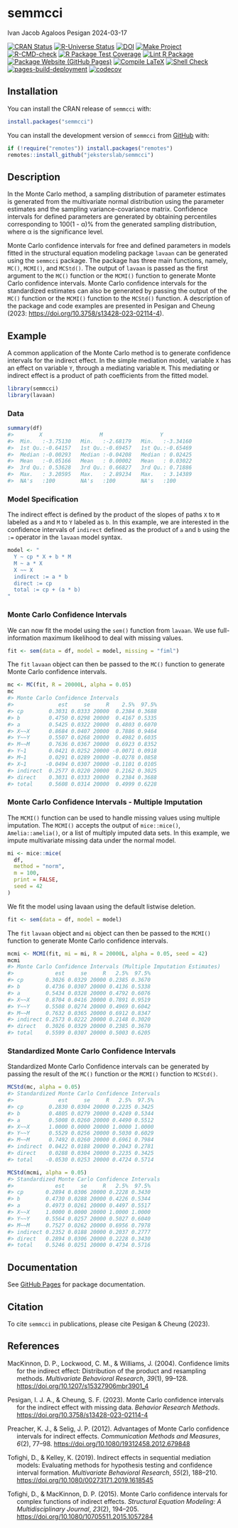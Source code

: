 semmcci
================
Ivan Jacob Agaloos Pesigan
2024-03-17

<!-- README.md is generated from .setup/readme/README.Rmd. Please edit that file -->
<!-- badges: start -->

[![CRAN
Status](https://www.r-pkg.org/badges/version/semmcci)](https://cran.r-project.org/package=semmcci)
[![R-Universe
Status](https://jeksterslab.r-universe.dev/badges/semmcci)](https://jeksterslab.r-universe.dev)
[![DOI](https://zenodo.org/badge/DOI/10.3758/s13428-023-02114-4.svg)](https://doi.org/10.3758/s13428-023-02114-4)
[![Make
Project](https://github.com/jeksterslab/semmcci/actions/workflows/make.yml/badge.svg)](https://github.com/jeksterslab/semmcci/actions/workflows/make.yml)
[![R-CMD-check](https://github.com/jeksterslab/semmcci/actions/workflows/check-full.yml/badge.svg)](https://github.com/jeksterslab/semmcci/actions/workflows/check-full.yml)
[![R Package Test
Coverage](https://github.com/jeksterslab/semmcci/actions/workflows/test-coverage.yml/badge.svg)](https://github.com/jeksterslab/semmcci/actions/workflows/test-coverage.yml)
[![Lint R
Package](https://github.com/jeksterslab/semmcci/actions/workflows/lint.yml/badge.svg)](https://github.com/jeksterslab/semmcci/actions/workflows/lint.yml)
[![Package Website (GitHub
Pages)](https://github.com/jeksterslab/semmcci/actions/workflows/pkgdown-gh-pages.yml/badge.svg)](https://github.com/jeksterslab/semmcci/actions/workflows/pkgdown-gh-pages.yml)
[![Compile
LaTeX](https://github.com/jeksterslab/semmcci/actions/workflows/latex.yml/badge.svg)](https://github.com/jeksterslab/semmcci/actions/workflows/latex.yml)
[![Shell
Check](https://github.com/jeksterslab/semmcci/actions/workflows/shellcheck.yml/badge.svg)](https://github.com/jeksterslab/semmcci/actions/workflows/shellcheck.yml)
[![pages-build-deployment](https://github.com/jeksterslab/semmcci/actions/workflows/pages/pages-build-deployment/badge.svg)](https://github.com/jeksterslab/semmcci/actions/workflows/pages/pages-build-deployment)
[![codecov](https://codecov.io/gh/jeksterslab/semmcci/branch/main/graph/badge.svg?token=KVLUET3DJ6)](https://codecov.io/gh/jeksterslab/semmcci)
<!-- badges: end -->

## Installation

You can install the CRAN release of `semmcci` with:

``` r
install.packages("semmcci")
```

You can install the development version of `semmcci` from
[GitHub](https://github.com/jeksterslab/semmcci) with:

``` r
if (!require("remotes")) install.packages("remotes")
remotes::install_github("jeksterslab/semmcci")
```

## Description

In the Monte Carlo method, a sampling distribution of parameter
estimates is generated from the multivariate normal distribution using
the parameter estimates and the sampling variance-covariance matrix.
Confidence intervals for defined parameters are generated by obtaining
percentiles corresponding to 100(1 - α)% from the generated sampling
distribution, where α is the significance level.

Monte Carlo confidence intervals for free and defined parameters in
models fitted in the structural equation modeling package `lavaan` can
be generated using the `semmcci` package. The package has three main
functions, namely, `MC()`, `MCMI()`, and `MCStd()`. The output of
`lavaan` is passed as the first argument to the `MC()` function or the
`MCMI()` function to generate Monte Carlo confidence intervals. Monte
Carlo confidence intervals for the standardized estimates can also be
generated by passing the output of the `MC()` function or the `MCMI()`
function to the `MCStd()` function. A description of the package and
code examples are presented in Pesigan and Cheung (2023:
<https://doi.org/10.3758/s13428-023-02114-4>).

## Example

A common application of the Monte Carlo method is to generate confidence
intervals for the indirect effect. In the simple mediation model,
variable `X` has an effect on variable `Y`, through a mediating variable
`M`. This mediating or indirect effect is a product of path coefficients
from the fitted model.

``` r
library(semmcci)
library(lavaan)
```

### Data

``` r
summary(df)
#>        X                  M                  Y           
#>  Min.   :-3.75130   Min.   :-2.68179   Min.   :-3.34160  
#>  1st Qu.:-0.64157   1st Qu.:-0.69457   1st Qu.:-0.65469  
#>  Median :-0.00293   Median :-0.04208   Median : 0.02425  
#>  Mean   :-0.05166   Mean   : 0.00002   Mean   : 0.03022  
#>  3rd Qu.: 0.53628   3rd Qu.: 0.66827   3rd Qu.: 0.71886  
#>  Max.   : 3.20595   Max.   : 2.89234   Max.   : 3.14389  
#>  NA's   :100        NA's   :100        NA's   :100
```

### Model Specification

The indirect effect is defined by the product of the slopes of paths `X`
to `M` labeled as `a` and `M` to `Y` labeled as `b`. In this example, we
are interested in the confidence intervals of `indirect` defined as the
product of `a` and `b` using the `:=` operator in the `lavaan` model
syntax.

``` r
model <- "
  Y ~ cp * X + b * M
  M ~ a * X
  X ~~ X
  indirect := a * b
  direct := cp
  total := cp + (a * b)
"
```

### Monte Carlo Confidence Intervals

We can now fit the model using the `sem()` function from `lavaan`. We
use full-information maximum likelihood to deal with missing values.

``` r
fit <- sem(data = df, model = model, missing = "fiml")
```

The `fit` `lavaan` object can then be passed to the `MC()` function to
generate Monte Carlo confidence intervals.

``` r
mc <- MC(fit, R = 20000L, alpha = 0.05)
mc
#> Monte Carlo Confidence Intervals
#>              est     se     R    2.5%  97.5%
#> cp        0.3031 0.0333 20000  0.2384 0.3688
#> b         0.4750 0.0298 20000  0.4167 0.5335
#> a         0.5425 0.0322 20000  0.4803 0.6070
#> X~~X      0.8684 0.0407 20000  0.7886 0.9464
#> Y~~Y      0.5507 0.0268 20000  0.4982 0.6035
#> M~~M      0.7636 0.0367 20000  0.6923 0.8352
#> Y~1       0.0421 0.0252 20000 -0.0071 0.0918
#> M~1       0.0291 0.0289 20000 -0.0278 0.0858
#> X~1      -0.0494 0.0307 20000 -0.1101 0.0105
#> indirect  0.2577 0.0220 20000  0.2162 0.3025
#> direct    0.3031 0.0333 20000  0.2384 0.3688
#> total     0.5608 0.0314 20000  0.4999 0.6228
```

### Monte Carlo Confidence Intervals - Multiple Imputation

The `MCMI()` function can be used to handle missing values using
multiple imputation. The `MCMI()` accepts the output of `mice::mice()`,
`Amelia::amelia()`, or a list of multiply imputed data sets. In this
example, we impute multivariate missing data under the normal model.

``` r
mi <- mice::mice(
  df,
  method = "norm",
  m = 100,
  print = FALSE,
  seed = 42
)
```

We fit the model using lavaan using the default listwise deletion.

``` r
fit <- sem(data = df, model = model)
```

The `fit` `lavaan` object and `mi` object can then be passed to the
`MCMI()` function to generate Monte Carlo confidence intervals.

``` r
mcmi <- MCMI(fit, mi = mi, R = 20000L, alpha = 0.05, seed = 42)
mcmi
#> Monte Carlo Confidence Intervals (Multiple Imputation Estimates)
#>             est     se     R   2.5%  97.5%
#> cp       0.3026 0.0329 20000 0.2385 0.3670
#> b        0.4736 0.0307 20000 0.4136 0.5338
#> a        0.5434 0.0328 20000 0.4792 0.6076
#> X~~X     0.8704 0.0416 20000 0.7891 0.9519
#> Y~~Y     0.5508 0.0274 20000 0.4969 0.6042
#> M~~M     0.7632 0.0365 20000 0.6912 0.8347
#> indirect 0.2573 0.0222 20000 0.2148 0.3020
#> direct   0.3026 0.0329 20000 0.2385 0.3670
#> total    0.5599 0.0307 20000 0.5003 0.6205
```

### Standardized Monte Carlo Confidence Intervals

Standardized Monte Carlo Confidence intervals can be generated by
passing the result of the `MC()` function or the `MCMI()` function to
`MCStd()`.

``` r
MCStd(mc, alpha = 0.05)
#> Standardized Monte Carlo Confidence Intervals
#>              est     se     R   2.5%  97.5%
#> cp        0.2830 0.0304 20000 0.2235 0.3425
#> b         0.4805 0.0279 20000 0.4249 0.5344
#> a         0.5008 0.0260 20000 0.4490 0.5512
#> X~~X      1.0000 0.0000 20000 1.0000 1.0000
#> Y~~Y      0.5529 0.0256 20000 0.5030 0.6029
#> M~~M      0.7492 0.0260 20000 0.6961 0.7984
#> indirect  0.0422 0.0188 20000 0.2043 0.2781
#> direct    0.0288 0.0304 20000 0.2235 0.3425
#> total    -0.0530 0.0253 20000 0.4724 0.5714
```

``` r
MCStd(mcmi, alpha = 0.05)
#> Standardized Monte Carlo Confidence Intervals
#>             est     se     R   2.5%  97.5%
#> cp       0.2894 0.0306 20000 0.2228 0.3430
#> b        0.4730 0.0288 20000 0.4226 0.5344
#> a        0.4973 0.0261 20000 0.4497 0.5517
#> X~~X     1.0000 0.0000 20000 1.0000 1.0000
#> Y~~Y     0.5564 0.0257 20000 0.5027 0.6040
#> M~~M     0.7527 0.0262 20000 0.6956 0.7978
#> indirect 0.2352 0.0188 20000 0.2037 0.2777
#> direct   0.2894 0.0306 20000 0.2228 0.3430
#> total    0.5246 0.0251 20000 0.4734 0.5716
```

## Documentation

See [GitHub Pages](https://jeksterslab.github.io/semmcci/index.html) for
package documentation.

## Citation

To cite `semmcci` in publications, please cite Pesigan & Cheung (2023).

## References

<div id="refs" class="references csl-bib-body hanging-indent"
line-spacing="2">

<div id="ref-MacKinnon-Lockwood-Williams-2004" class="csl-entry">

MacKinnon, D. P., Lockwood, C. M., & Williams, J. (2004). Confidence
limits for the indirect effect: Distribution of the product and
resampling methods. *Multivariate Behavioral Research*, *39*(1), 99–128.
<https://doi.org/10.1207/s15327906mbr3901_4>

</div>

<div id="ref-Pesigan-Cheung-2023" class="csl-entry">

Pesigan, I. J. A., & Cheung, S. F. (2023). Monte Carlo confidence
intervals for the indirect effect with missing data. *Behavior Research
Methods*. <https://doi.org/10.3758/s13428-023-02114-4>

</div>

<div id="ref-Preacher-Selig-2012" class="csl-entry">

Preacher, K. J., & Selig, J. P. (2012). Advantages of Monte Carlo
confidence intervals for indirect effects. *Communication Methods and
Measures*, *6*(2), 77–98. <https://doi.org/10.1080/19312458.2012.679848>

</div>

<div id="ref-Tofighi-Kelley-2019" class="csl-entry">

Tofighi, D., & Kelley, K. (2019). Indirect effects in sequential
mediation models: Evaluating methods for hypothesis testing and
confidence interval formation. *Multivariate Behavioral Research*,
*55*(2), 188–210. <https://doi.org/10.1080/00273171.2019.1618545>

</div>

<div id="ref-Tofighi-MacKinnon-2015" class="csl-entry">

Tofighi, D., & MacKinnon, D. P. (2015). Monte Carlo confidence intervals
for complex functions of indirect effects. *Structural Equation
Modeling: A Multidisciplinary Journal*, *23*(2), 194–205.
<https://doi.org/10.1080/10705511.2015.1057284>

</div>

</div>
